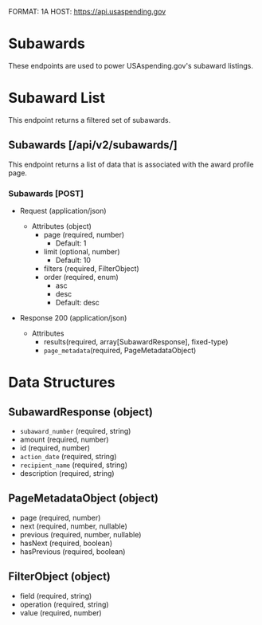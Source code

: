 FORMAT: 1A
HOST: https://api.usaspending.gov

# Subawards

These endpoints are used to power USAspending.gov's subaward listings.

# Subaward List

This endpoint returns a filtered set of subawards.

## Subawards [/api/v2/subawards/]

This endpoint returns a list of data that is associated with the award profile page.

### Subawards [POST]

+ Request (application/json)
    + Attributes (object)
        + page (required, number)
            + Default: 1
        + limit (optional, number)
            + Default: 10
        + filters (required, FilterObject)
        + order (required, enum)
            + asc
            + desc 
            + Default: desc
            
+ Response 200 (application/json)
    + Attributes
        + results(required, array[SubawardResponse], fixed-type)
        + `page_metadata`(required, PageMetadataObject)

# Data Structures

## SubawardResponse (object)
+ `subaward_number` (required, string)
+ amount (required, number)
+ id (required, number)
+ `action_date` (required, string)
+ `recipient_name` (required, string)
+ description (required, string)

## PageMetadataObject (object)
+ page (required, number)
+ next (required, number, nullable)
+ previous (required, number, nullable)
+ hasNext (required, boolean)
+ hasPrevious (required, boolean)

## FilterObject (object)
+ field (required, string)
+ operation (required, string)
+ value (required, number)
